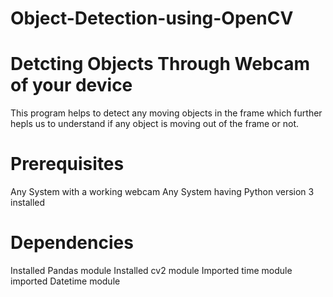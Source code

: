 # Object-Detection-using-OpenCV
# Detcting Objects Through Webcam of your device
This program helps to detect any moving objects in the frame which further hepls us to understand if any object is moving out of the frame or not.

# Prerequisites
Any System with a working webcam
Any System having Python version 3 installed

# Dependencies
Installed Pandas module
Installed cv2 module
Imported time module
imported Datetime module
